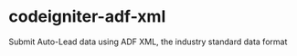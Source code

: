 codeigniter-adf-xml
===================

Submit Auto-Lead data using ADF XML, the industry standard data format
